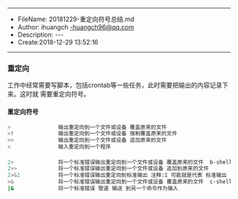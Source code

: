 ___
- FileName: 20181229-重定向符号总结.md
- Author: ihuangch -huangch96@qq.com
- Description: ---
- Create:2018-12-29 13:52:16
___


### 重定向
工作中经常需要写脚本，包括crontab等一些任务，此时需要把输出的内容记录下来。这时就
需要重定向符号。

#### 重定向符号
```bash
>               输出重定向到一个文件或设备 覆盖原来的文件
>!              输出重定向到一个文件或设备 强制覆盖原来的文件
>>              输出重定向到一个文件或设备 追加原来的文件
<               输入重定向到一个程序 
```

#### 
```bash
2>             	将一个标准错误输出重定向到一个文件或设备 覆盖原来的文件  b-shell
2>>           	将一个标准错误输出重定向到一个文件或设备 追加到原来的文件
2>&1         	将一个标准错误输出重定向到标准输出 注释:1 可能就是代表 标准输出
>&              将一个标准错误输出重定向到一个文件或设备 覆盖原来的文件  c-shell
|&              将一个标准错误 管道 输送 到另一个命令作为输入
```
